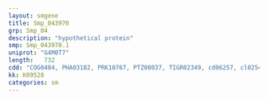 ```yaml
---
layout: smgene
title: Smp_043970
grp: Smp_04
description: "hypothetical protein"
smp: Smp_043970.1
uniprot: "G4M0T7"
length:   732
cdd: "COG0484, PHA03102, PRK10767, PTZ00037, TIGR02349, cd06257, cl02542, pfam00226, smart00271"
kk: K09528
categories: sm
---
```

